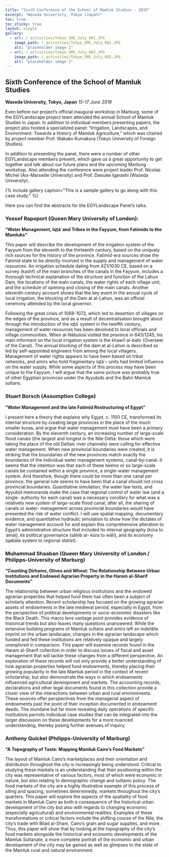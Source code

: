 ```yaml
---
title: "Sixth Conference of the School of Mamluk Studies - 2019"
excerpt: "Waseda University, Tokyo (Japan)"
toc: true
toc_sticky: true
layout: single
gallery:
  - url: /_activities/Tokyo_SMS_July_001.JPG
    image_path: /_activities/Tokyo_SMS_July_001.JPG
    alt: "placeholder image 1"
  - url: /_activities/Tokyo_SMS_July_002.JPG
    image_path: /_activities/Tokyo_SMS_July_002.JPG
    alt: "placeholder image 2"
---
```


## Sixth Conference of the School of Mamluk Studies
**Waseda University, Tokyo, Japan**
*15-17 June 2019*

Even before our project’s official inaugural workshop in Marburg, some of the EGYLandscape project team attended the annual School of Mamluk Studies in Japan. In addition to individual members presenting papers, the project also hosted a specialized panel: “Irrigation, Landscapes, and Environment: Towards a History of Mamluk Agriculture,” which was chaired by project member Prof. Wakako Kumakura (Tokyo University of Foreign Studies).

In addition to presenting the panel, there were a number of other EGYLandscape members present, which gave us a great opportunity to get together and talk about our future plans and the upcoming Marburg workshop. Also attending the conference were project leader Prof. Nicolas Michel (Aix-Marseille University) and Prof. Daisuke Igarashi (Waseda University). 

{% include gallery caption="This is a sample gallery to go along with this case study." %}

Here you can find the abstracts for the EGYLandscape Panel’s talks.

### Yossef Rapoport (Queen Mary University of London):

**“Water Management, Iqṭāʿ and Tribes in the Fayyum, from Fatimids to the Mamluks”**

This paper will describe the development of the irrigation system of the Fayyum from the eleventh to the thirteenth century, based on the uniquely rich sources for the history of the province. Fatimid-era sources show the Fatimid state to be directly involved in the supply and management of water resources. An irrigation schedule dating from 421/1030 CE, based on a survey (kashf) of the main branches of the canals in the Fayyum, includes a thorough technical explanation of the structure and function of the Lahun Dam, the locations of the main canals, the water rights of each village unit, and the schedule of opening and closing of the main canals. Another eleventh-century account shows that the key event in the annual cycle of local irrigation, the blocking of the Dam at al-Lahun, was an official ceremony attended by the local governor. 

Following the great crisis of 1068-1073, which led to desertion of villages on the edges of the province, and as a result of decentralisation brought about through the introduction of the iqṭāʿ system in the twelfth century, management of water resources has been devolved to local officials and village communities. When al-Nābulusī visited the province in 643/1245, his main informant on the local irrigation system is the khawlī al-baḥr (Overseer of the Canal). The annual blocking of the dam at al-Lahun is described as led by self-appointed engineers from among the local villagers. Management of water rights appears to have been based on tribal networks, and amirs who hold fragmentary iqṭāʿ¬ units had limited influence on the water supply. While some aspects of this process may have been unique to the Fayyum, I will argue that the same picture was probably true of other Egyptian provinces under the Ayyubids and the Bahri Mamluk sultans. 

### Stuart Borsch (Assumption College) 

**“Water Management and the late Fatimid Restructuring of Egypt”**

I present here a theory that explains why Egypt, c. 1100 CE, transformed its internal structure by creating large provinces in the place of the much smaller kuras, and argue that water management must have been a primary consideration. 
By the eleventh century, an increasing number of large-scale flood canals (the largest and longest in the Nile Delta: those which were taking the place of the old Deltaic river channels) were calling for effective water management. When new provincial boundaries were created, it is striking that the boundaries of the new provinces match exactly the boundaries of the individual water management systems, canal-by-canal. It seems that the intention was that each of these twelve or so large-scale canals be contained within a single province, a single-water management system. And therefore, though there could be more than one canal per province, the general rule seems to have been that a canal should not cross provincial boundaries. Quantitative simulation, the water law texts, and Ayyubid memoranda make the case that regional control of water law (and a single- authority for each canal) was a necessary corollary for what was a relatively new system of large-scale flood canal; after all, the sharing of canals or water- management across provincial boundaries would have presented the risk of water conflict. I will use spatial mapping, documentary evidence, and quantitative hydraulic simulation to show how the dictates of water management account for and explain this comprehensive alteration to Egypt’s administrative structure that included its internal geography (kūra to ʿamal), its political governance (ṣāḥib al- kūra to wālī), and its economy (qabāla system to regional statist). 

### Muhammad Shaaban (Queen Mary University of London / Philipps-University of Marburg) 

**“Counting Dirhams, Olives and Wheat: The Relationship Between Urban Institutions and Endowed Agrarian Property in the Haram al-Sharif Documents”**

The relationship between urban religious institutions and the endowed agrarian properties that helped fund them has often been a subject of scholarly attention. Recent scholarship has focused on the growing agrarian assets of endowments in the late medieval period, especially in Egypt, from the perspective of political developments or socio-economic disasters like the Black Death. This macro lens vantage point provides evidence of historical trends but also leaves many questions unanswered. While the extensive building programs of Mamluk sultans and amirs left an indelible imprint on the urban landscape, changes in the agrarian landscape which funded and fed these institutions are relatively opaque and largely unexplored in comparison. This paper will examine records found in the Haram al-Sharif collection in order to discuss issues of fiscal and asset management that will tackle these changes from a different perspective. An exploration of these records will not only provide a better understanding of how agrarian properties helped fund endowments, thereby placing their growing popularity in the late Mamluk period in the context of recent scholarship, but also demonstrate the ways in which endowments influenced agricultural development and markets. 
The accounting records, declarations and other legal documents found in this collection provide a closer view of the interactions between urban and rural environments. These sources offer perspectives from the managerial aspect of endowments past the point of their inception documented in endowment deeds. The mundane but far more revealing daily operations of specific institutions permits individual case studies that can be integrated into the larger discussion on these developments for a more nuanced understanding, thereby posing further avenues of inquiry. 

### Anthony Quickel (Philipps-University of Marburg) 

**“A Topography of Taste: Mapping Mamluk Cairo’s Food Markets”**

The layout of Mamluk Cairo’s marketplaces and their orientation and distribution throughout the city is increasingly being understood. Critical to studying these markets is an understanding that their positioning within the city was representative of various factors, most of which were economic in nature, but also relating to demographic change and sultanic policy. The food markets of the city are a highly illustrative example of this process of siting and spacing, sometimes determinedly, markets throughout the city’s quarters. This paper will explore the aspects of the spatiality of food markets in Mamluk Cairo as both a consequence of the historical urban development of the city but also with regards to changing economic (especially agricultural) and environmental realities. Examples of these transformations or critical factors include the shifting course of the Nile, the city’s trade with Bilad al-Sham, Cairo’s grain and sugar supplies, and more. Thus, this paper will show that by looking at the topography of the city’s food markets alongside the historical and economic developments of the Mamluk Sultanate, a more complete portrait of the economic and urban development of the city may be gained as well as glimpses to the state of the Mamluk rural and natural environment. 
